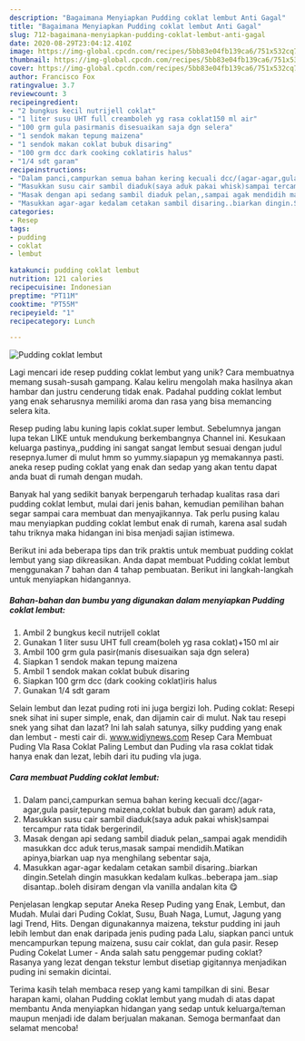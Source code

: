 ```yaml
---
description: "Bagaimana Menyiapkan Pudding coklat lembut Anti Gagal"
title: "Bagaimana Menyiapkan Pudding coklat lembut Anti Gagal"
slug: 712-bagaimana-menyiapkan-pudding-coklat-lembut-anti-gagal
date: 2020-08-29T23:04:12.410Z
image: https://img-global.cpcdn.com/recipes/5bb83e04fb139ca6/751x532cq70/pudding-coklat-lembut-foto-resep-utama.jpg
thumbnail: https://img-global.cpcdn.com/recipes/5bb83e04fb139ca6/751x532cq70/pudding-coklat-lembut-foto-resep-utama.jpg
cover: https://img-global.cpcdn.com/recipes/5bb83e04fb139ca6/751x532cq70/pudding-coklat-lembut-foto-resep-utama.jpg
author: Francisco Fox
ratingvalue: 3.7
reviewcount: 3
recipeingredient:
- "2 bungkus kecil nutrijell coklat"
- "1 liter susu UHT full creamboleh yg rasa coklat150 ml air"
- "100 grm gula pasirmanis disesuaikan saja dgn selera"
- "1 sendok makan tepung maizena"
- "1 sendok makan coklat bubuk disaring"
- "100 grm dcc dark cooking coklatiris halus"
- "1/4 sdt garam"
recipeinstructions:
- "Dalam panci,campurkan semua bahan kering kecuali dcc/(agar-agar,gula pasir,tepung maizena,coklat bubuk dan garam) aduk rata,"
- "Masukkan susu cair sambil diaduk(saya aduk pakai whisk)sampai tercampur rata tidak bergerindil,"
- "Masak dengan api sedang sambil diaduk pelan,,sampai agak mendidih masukkan dcc aduk terus,masak sampai mendidih.Matikan apinya,biarkan uap nya menghilang sebentar saja,"
- "Masukkan agar-agar kedalam cetakan sambil disaring..biarkan dingin.Setelah dingin masukkan kedalam kulkas..beberapa jam..siap disantap..boleh disiram dengan vla vanilla andalan kita 😋"
categories:
- Resep
tags:
- pudding
- coklat
- lembut

katakunci: pudding coklat lembut 
nutrition: 121 calories
recipecuisine: Indonesian
preptime: "PT11M"
cooktime: "PT55M"
recipeyield: "1"
recipecategory: Lunch

---
```



![Pudding coklat lembut](https://img-global.cpcdn.com/recipes/5bb83e04fb139ca6/751x532cq70/pudding-coklat-lembut-foto-resep-utama.jpg)

Lagi mencari ide resep pudding coklat lembut yang unik? Cara membuatnya memang susah-susah gampang. Kalau keliru mengolah maka hasilnya akan hambar dan justru cenderung tidak enak. Padahal pudding coklat lembut yang enak seharusnya memiliki aroma dan rasa yang bisa memancing selera kita.

Resep puding labu kuning lapis coklat.super lembut. Sebelumnya jangan lupa tekan LIKE untuk mendukung berkembangnya Channel ini. Kesukaan keluarga pastinya,,pudding ini sangat sangat lembut sesuai dengan judul resepnya.lumer di mulut hmm so yummy.siapapun yg memakannya pasti. aneka resep puding coklat yang enak dan sedap yang akan tentu dapat anda buat di rumah dengan mudah.

Banyak hal yang sedikit banyak berpengaruh terhadap kualitas rasa dari pudding coklat lembut, mulai dari jenis bahan, kemudian pemilihan bahan segar sampai cara membuat dan menyajikannya. Tak perlu pusing kalau mau menyiapkan pudding coklat lembut enak di rumah, karena asal sudah tahu triknya maka hidangan ini bisa menjadi sajian istimewa.


Berikut ini ada beberapa tips dan trik praktis untuk membuat pudding coklat lembut yang siap dikreasikan. Anda dapat membuat Pudding coklat lembut menggunakan 7 bahan dan 4 tahap pembuatan. Berikut ini langkah-langkah untuk menyiapkan hidangannya.

<!--inarticleads1-->

##### Bahan-bahan dan bumbu yang digunakan dalam menyiapkan Pudding coklat lembut:

1. Ambil 2 bungkus kecil nutrijell coklat
1. Gunakan 1 liter susu UHT full cream(boleh yg rasa coklat)+150 ml air
1. Ambil 100 grm gula pasir(manis disesuaikan saja dgn selera)
1. Siapkan 1 sendok makan tepung maizena
1. Ambil 1 sendok makan coklat bubuk disaring
1. Siapkan 100 grm dcc (dark cooking coklat)iris halus
1. Gunakan 1/4 sdt garam


Selain lembut dan lezat puding roti ini juga bergizi loh. Puding coklat: Resepi snek sihat ini super simple, enak, dan dijamin cair di mulut. Nak tau resepi snek yang sihat dan lazat? Ini lah salah satunya, silky pudding yang enak dan lembut - mesti cair di. www.widiynews.com Resep Cara Membuat Puding Vla Rasa Coklat Paling Lembut dan Puding vla rasa coklat tidak hanya enak dan lezat, lebih dari itu puding vla juga. 

<!--inarticleads2-->

##### Cara membuat Pudding coklat lembut:

1. Dalam panci,campurkan semua bahan kering kecuali dcc/(agar-agar,gula pasir,tepung maizena,coklat bubuk dan garam) aduk rata,
1. Masukkan susu cair sambil diaduk(saya aduk pakai whisk)sampai tercampur rata tidak bergerindil,
1. Masak dengan api sedang sambil diaduk pelan,,sampai agak mendidih masukkan dcc aduk terus,masak sampai mendidih.Matikan apinya,biarkan uap nya menghilang sebentar saja,
1. Masukkan agar-agar kedalam cetakan sambil disaring..biarkan dingin.Setelah dingin masukkan kedalam kulkas..beberapa jam..siap disantap..boleh disiram dengan vla vanilla andalan kita 😋


Penjelasan lengkap seputar Aneka Resep Puding yang Enak, Lembut, dan Mudah. Mulai dari Puding Coklat, Susu, Buah Naga, Lumut, Jagung yang lagi Trend, Hits. Dengan digunakannya maizena, tekstur pudding ini jauh lebih lembut dan enak daripada jenis puding pada Lalu, siapkan panci untuk mencampurkan tepung maizena, susu cair coklat, dan gula pasir. Resep Puding Cokelat Lumer - Anda salah satu penggemar puding coklat? Rasanya yang lezat dengan tekstur lembut disetiap gigitannya menjadikan puding ini semakin dicintai. 

Terima kasih telah membaca resep yang kami tampilkan di sini. Besar harapan kami, olahan Pudding coklat lembut yang mudah di atas dapat membantu Anda menyiapkan hidangan yang sedap untuk keluarga/teman maupun menjadi ide dalam berjualan makanan. Semoga bermanfaat dan selamat mencoba!
